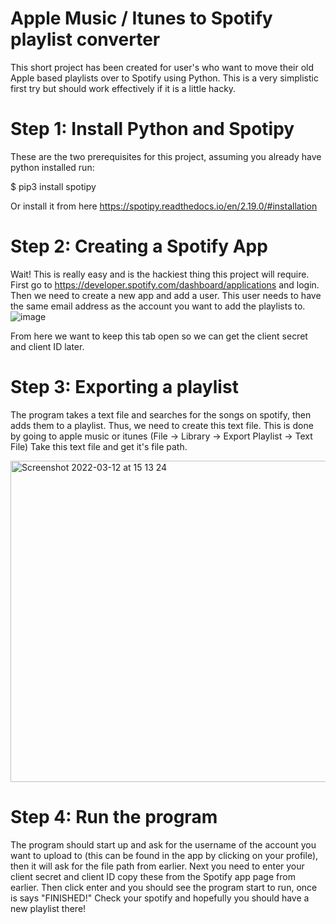 # Apple Music / Itunes to Spotify playlist converter
This short project has been created for user's who want to move their old Apple based playlists over to Spotify using Python. This is a very simplistic first try but should work effectively if it is a little hacky. 
# Step 1: Install Python and Spotipy
These are the two prerequisites for this project, assuming you already have python installed run: 

$ pip3 install spotipy

Or install it from here https://spotipy.readthedocs.io/en/2.19.0/#installation

# Step 2: Creating a Spotify App
Wait! This is really easy and is the hackiest thing this project will require. 
First go to https://developer.spotify.com/dashboard/applications and login. 
Then we need to create a new app and add a user. This user needs to have the same email address as the account you want to add the playlists to. 
![image](https://user-images.githubusercontent.com/67635582/158023989-0d651b27-25de-4424-9095-e6ab48a7d127.png)

From here we want to keep this tab open so we can get the client secret and client ID later. 

# Step 3: Exporting a playlist
The program takes a text file and searches for the songs on spotify, then adds them to a playlist. Thus, we need to create this text file. This is done by going to apple music or itunes (File -> Library -> Export Playlist -> Text File) Take this text file and get it's file path. 

<img width="514" alt="Screenshot 2022-03-12 at 15 13 24" src="https://user-images.githubusercontent.com/67635582/158023686-2246a517-ade4-45ee-b635-3b916612cfd3.png">


# Step 4: Run the program
The program should start up and ask for the username of the account you want to upload to (this can be found in the app by clicking on your profile), then it will ask for the file path from earlier. Next you need to enter your client secret and client ID copy these from the Spotify app page from earlier.
Then click enter and you should see the program start to run, once is says "FINISHED!" Check your spotify and hopefully you should have a new playlist there!
